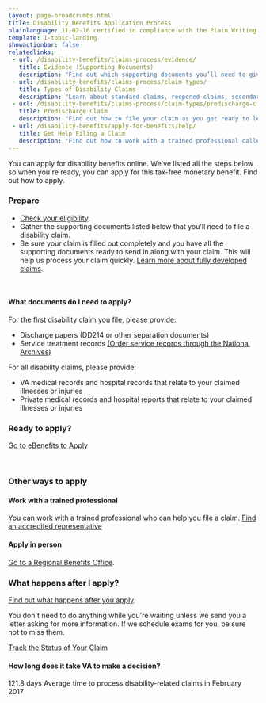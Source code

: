 ```yaml
---
layout: page-breadcrumbs.html
title: Disability Benefits Application Process
plainlanguage: 11-02-16 certified in compliance with the Plain Writing Act
template: 1-topic-landing
showactionbar: false
relatedlinks:
 - url: /disability-benefits/claims-process/evidence/
   title: Evidence (Supporting Documents)
   description: "Find out which supporting documents you’ll need to give us so we can decide your claim."
 - url: /disability-benefits/claims-process/claim-types/
   title: Types of Disability Claims 
   description: "Learn about standard claims, reopened claims, secondary claims, and more."
 - url: /disability-benefits/claims-process/claim-types/predischarge-claim/
   title: Predischarge Claim
   description: "Find out how to file your claim as you get ready to leave the military to speed up the claim decision process."
 - url: /disability-benefits/apply-for-benefits/help/
   title: Get Help Filing a Claim
   description: "Find out how to work with a trained professional called an accredited representative."
---
```


<div class="va-introtext">

You can apply for disability benefits online. We've listed all the steps below so when you're ready, you can apply for this tax-free monetary benefit. Find out how to apply. 

</div>

### Prepare

- [Check your eligibility](/disability-benefits/eligibility).
- Gather the supporting documents listed below that you'll need to file a disability claim.
- Be sure your claim is filled out completely and you have all the supporting documents ready to send in along with your claim. This will help us process your claim quickly. [Learn more about fully developed claims](/disability-benefits/claims-process/claim-types/fully-developed-claim/).

<div markdown="0"><br></div>

<div class="call-out" markdown="1">

#### What documents do I need to apply?

For the first disability claim you file, please provide:

- Discharge papers (DD214 or other separation documents) 
- Service treatment records [(Order service records through the National Archives)](https://www.archives.gov/veterans/military-service-records)

For all disability claims, please provide:

- VA medical records and hospital records that relate to your claimed illnesses or injuries
- Private medical records and hospital reports that relate to your claimed illnesses or injuries

</div>


### Ready to apply?

<a class="usa-button-primary va-button-primary" href="https://www.ebenefits.va.gov/ebenefits/about/feature?feature=disability-compensation">Go to eBenefits to Apply</a>

<div markdown="0"><br></div>

### Other ways to apply

#### Work with a trained professional

You can work with a trained professional who can help you file a claim.  [Find an accredited representative](/disability-benefits/apply-for-benefits/help/index.html)

#### Apply in person

[Go to a Regional Benefits Office](http://www.benefits.va.gov/benefits/offices.asp).

### What happens after I apply?

[Find out what happens after you apply](/disability-benefits/after-you-apply).

You don't need to do anything while you're waiting unless we send you a letter asking for more information. If we schedule exams for you, be sure not to miss them.

<a class="usa-button-primary" href="/disability-benefits/track-claims">Track the Status of Your Claim</a>

#### How long does it take VA to make a decision?

<div class="card information" markdown="0">
<span class="number">121.8 days</span>
<span class="description">Average time to process disability-related claims in February 2017</span>
</div>

<div markdown="0"><br></div>

